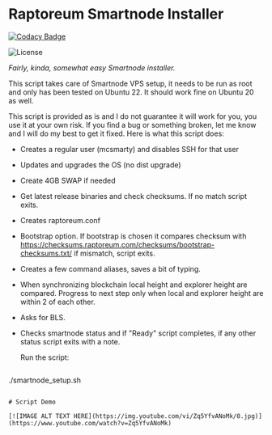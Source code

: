 # Raptoreum Smartnode Installer

[![Codacy Badge](https://app.codacy.com/project/badge/Grade/d42502024326445786fef8ac13f3ad4b)](https://app.codacy.com/gh/lorne-rtm/smartnode-installer/dashboard?utm_source=gh&utm_medium=referral&utm_content=&utm_campaign=Badge_grade)

![License](https://img.shields.io/github/license/lorne-rtm/smartnode-installer)

*Fairly, kinda, somewhat easy Smartnode installer.*

This script takes care of Smartnode VPS setup, it needs to be run as root and only has been tested on Ubuntu 22. It should work fine on Ubuntu 20 as well.

This script is provided as is and I do not guarantee it will work for you, you use it at your own risk. If you find a bug or something broken, let me know and I will do my best to get it fixed. Here is what this script does:

- Creates a regular user (mcsmarty) and disables SSH for that user
- Updates and upgrades the OS (no dist upgrade)
- Create 4GB SWAP if needed
- Get latest release binaries and check checksums. If no match script exits.
- Creates raptoreum.conf
- Bootstrap option. If bootstrap is chosen it compares checksum with <https://checksums.raptoreum.com/checksums/bootstrap-checksums.txt/> if mismatch, script exits.
- Creates a few command aliases, saves a bit of typing.
- When synchronizing blockchain local height and explorer height are compared. Progress to next step only when local and explorer height are within 2 of each other.
- Asks for BLS.
- Checks smartnode status and if "Ready" script completes, if any other status script exits with a note.

  Run the script:
  ```wget https://raw.githubusercontent.com/lorne-rtm/smartnode-installer/main/smartnode-installer.sh -O smartnode_setup.sh && chmod +x smartnode_setup.sh
./smartnode_setup.sh
```

# Script Demo

[![IMAGE ALT TEXT HERE](https://img.youtube.com/vi/Zq5YfvANoMk/0.jpg)](https://www.youtube.com/watch?v=Zq5YfvANoMk)
